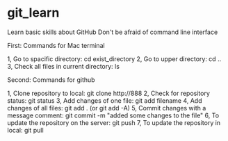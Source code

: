 # git_learn
Learn basic skills about GitHub 
Don't be afraid of command line interface

First: Commands for Mac terminal

1, Go to spacific directory: cd exist_directory
2, Go to upper directory: cd ..
3, Check all files in current directory: ls

Second: Commands for github

1, Clone repository to local: git clone http://888
2, Check for repository status: git status
3, Add changes of one file: git add filename
4, Add changes of all files: git add .  (or git add -A)
5, Commit changes with a message comment: git commit -m "added some changes to the file"
6, To update the repository on the server: git push
7, To update the repository in local: git pull

